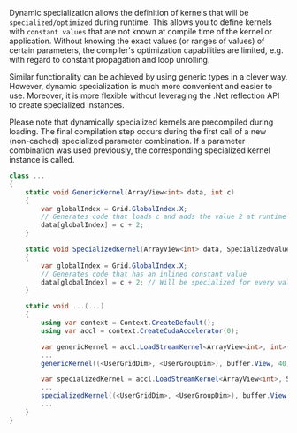Dynamic specialization allows the definition of kernels that will be `specialized/optimized` during runtime.
This allows you to define kernels with `constant values` that are not known at compile time of the kernel or
application.
Without knowing the exact values (or ranges of values) of certain parameters, the compiler's optimization capabilities
are limited, e.g. with regard to constant propagation and loop unrolling.

Similar functionality can be achieved by using generic types in a clever way.
However, dynamic specialization is much more convenient and easier to use.
Moreover, it is more flexible without leveraging the .Net reflection API to create specialized instances.

Please note that dynamically specialized kernels are precompiled during loading.
The final compilation step occurs during the first call of a new (non-cached) specialized parameter combination.
If a parameter combination was used previously, the corresponding specialized kernel instance is called.

```c#
class ...
{
    static void GenericKernel(ArrayView<int> data, int c)
    {
        var globalIndex = Grid.GlobalIndex.X;
        // Generates code that loads c and adds the value 2 at runtime of the kernel
        data[globalIndex] = c + 2;
    }

    static void SpecializedKernel(ArrayView<int> data, SpecializedValue<int> c)
    {
        var globalIndex = Grid.GlobalIndex.X;
        // Generates code that has an inlined constant value
        data[globalIndex] = c + 2; // Will be specialized for every value c
    }

    static void ...(...)
    {
        using var context = Context.CreateDefault();
        using var accl = context.CreateCudaAccelerator(0);

        var genericKernel = accl.LoadStreamKernel<ArrayView<int>, int>(GenericKernel);
        ...
        genericKernel((<UserGridDim>, <UserGroupDim>), buffer.View, 40);

        var specializedKernel = accl.LoadStreamKernel<ArrayView<int>, SpecializedValue<int>>(GenericKernel);
        ...
        specializedKernel((<UserGridDim>, <UserGroupDim>), buffer.View, SpecializedValue.New(40));
        ...
    }
}
```

